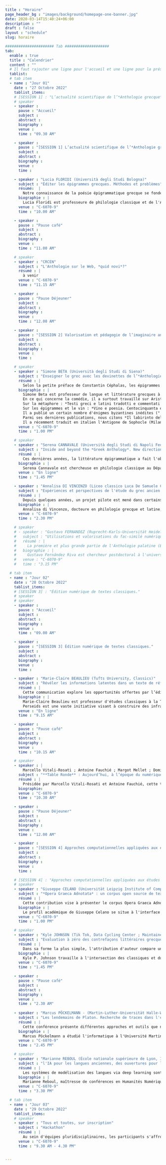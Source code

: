 ```yaml
---
title : "Horaire"
page_header_bg : "images/background/homepage-one-banner.jpg"
date: 2020-03-14T15:40:24+06:00
description : ""
draft : false
layout : "schedule"
slug: horaire

###################### Tab ####################
tab:
  enable : true
  title : "Calendrier"
  content : ""
  # Il faut rajouter une ligne pour l'accueil et une ligne pour la présentation/introduction ; pour les temps de discussion.., la pause dej,..
  tablist:
  # tab item
  - name : "Jour 01"
    date : "27 Octobre 2022"
    tablist_items:
    # [SESSION 1] : "L’actualité scientifique de l’*Anthologie grecque*."
    # speaker
    - speaker :
      pause : "Accueil"
      subject :
      abstract :
      biography :
      venue :
      time : "09.30 AM"

    - speaker :
      pause : "[SESSION 1] L’actualité scientifique de l’*Anthologie grecque*."
      subject :
      abstract :
      biography :
      venue :
      time :

    - speaker : "Lucia FLORIDI (Università degli Studi Bologna)"
      subject : "Éditer les épigrammes grecques. Méthodes et problèmes"
      résumé:  |
        Notre connaissance de la poésie épigrammatique grecque se fonde principalement sur deux recueils fondamentaux : l'*Anthologie Palatine* (AP) et l'*Anthologie de Planude* (APl). À ceux-ci s'ajoutent des collections mineures, appellées *Syllogae Minores*. Certaines épigrammes sont également connues grâce à la tradition indirecte (des auteurs comme Athénée), ou transmise à partir de papyri ou d'inscriptions. Les éditeurs de l'Anthologie sont donc confrontés à une traduction textuelle complexe et changeante, allant d'un textus unicus à des situations bien plus variées. J'illustrerai, au cours de ma présentation, les principaux problèmes - de nature critique, textuelle et exégétique - que j'ai rencontrés en qualité d'éditrice de plusieurs auteurs d'épigrammes (Straton, Lucillius, Hédyle notamment).
      biographie : |
        Lucia Floridi est professeure de philologie classique et de l'Antiquité tardive à l'Université de Bologne. Ses principaux intérêts de recherche portent sur les épigrammes grecques et latines, avec une attention particulière aux genres érotique et scoptique (ou satirique), à la poésie hellénistique, à l'art de la prose à l'époque impériale, et enfin aux relations entre la littérature et les arts visuels. Elle a réalisé plusieurs éditions critiques d'auteurs d'épigrammes, dont Straton de Sardes (2007), Lucillius (2014) et Edile (2020) - faisant d'elle l'une des plus grandes expertes de l'Anthologie grecque. En outre, ses travaux sur les auteurs Pallas, Ausone, Longus, et Lucien sont d'un intérêt considérable pour la compréhension de l'Anthologie grecque, de son contenu, de ses auteurs et de son évolution. Elle donnera une conférence plénière, tout à fait pertinente avec les questions d'édition dont il est question dans ce colloque.
      venue : "C-6070-9"
      time : "10.00 AM"

    - speaker :
      pause : "Pause café"
      subject :
      abstract :
      biography :
      venue :
      time : "11.00 AM"      

    # speaker
    - speaker : "CRCEN"
      subject : "L'Anthologie sur le Web, *quid novi*?"
      résumé : |
        à venir
      venue : "C-6070-9"
      time : "11.15 AM"

    - speaker :
      pause : "Pause Déjeuner"
      subject :
      abstract :
      biography :
      venue :
      time : "12.00 AM"

    - speaker :
      pause : "[SESSION 2] Valorisation et pédagogie de l’imaginaire anthologique."
      subject :
      abstract :
      biography :
      venue :
      time :   

    # speaker
    - speaker : "Simone BETA (Università degli Studi di Siena)"
      subject : "Enseigner le grec avec les devinettes de l’*Anthologie Palatine*"
      résumé : |
        Selon la petite préface de Constantin Céphalas, les épigrammes du quatorzième livre de l’Anthologie Palatine avaient un but pédagogique : les problèmes étaient utiles pour enseigner les mathématiques ; les devinettes pour enseigner la langue. Est-ce que ces dernières épigrammes énigmatiques peuvent être utiles aujourd’hui pour enseigner la langue grecque et, en sus, la mythologie classique ? En comparant ces petits poèmes aux autres énigmes poétiques témoignées dans la littérature grecque et byzantine, cette communication va prouver que la fonction pédagogique évoquée par Céphalas peut encore être exploitée aujourd’hui.
      biographie : |
        Simone Beta est professeur de langue et littérature grecques à l'Université de Sienne. Ses recherches portent sur le théâtre antique et sa fortune (en particulier la comédie grecque), la métaphore, les épigrammes et les énigmes, le vin et les symposiums. 
        En ce qui concerne la comédie, il a surtout travaillé sur Aristophane : *Il linguaggio nella commedia di Aristofane : parola positiva e parola negativa nella commedia antica*, Roma 2004 ; "La métamorphose d'une comédie grecque et de son protagoniste : Some Musical Versions of Aristophanes' Lysistrata", in P. Brown & S. Ograjensek (eds.), *Ancient Drama in Music for the Modern Stage*, Oxford and New York 2010, 240-57 ; "Attend, o Muse, Our Holy Dances and Come to Rejoice in Our Songs : The Reception of Aristophanes in the Modern Musical Theater", in S. Douglas Olson (ed.), *Ancient Comedy and Reception. Essays in Honor of Jeffrey Henderson*, Berlin et Boston 2013, 824-48 ; *La donna che sconfigge la guerra : Lisistrata racconta la sua storia*, Roma 2022.
        Sur la métaphore : *Testi greci e latini tradotti e commentati da Giulio Guidorizzi e Simone Beta*, Pise 2000. 
        Sur les épigrammes et le vin : *Vino e poesia. Centocinquanta epigrammi greci sul vino, a cura di S. Beta*, Milano 2006. 
        Il a publié un certain nombre d'énigmes byzantines inédites ("'Tu me possèdes, tu m'amènes avec toi, je fais partie de toi' : une nouvelle énigme byzantine dans le Pal. gr. 116", *BZ* 107, 2014, 37-50 ; "Une littérature énigmatique. Interpréter une collection inédite d'énigmes byzantines dans un manuscrit du cardinal Bessarion ", *DOP* 68, 2014, 211-40 ; " Un défi au lecteur. Les douze énigmes byzantines de Pal. gr. 356 ", *JÖB* 66, 2016, 11-32 ; " Lessing e gli enigmi. I quattro indovinelli bizantini del Gudianus Gr. 77", *RCCM*, à paraître).
        Parmi ses dernières publications, nous citons *Il labirinto della parola. Enigmi, oracoli e sogni nella cultura antica*, Torino 2016 ; *Io, un manoscritto : l'Antologia Palatina si racconta*, Roma 2019. 
        Il a récemment traduit en italien l'Antigone de Sophocle (Milano 2020) et la Lysistrata d'Aristophane (Milano 2020).   
      venue : "C-6070-9"
      time : "1.00 PM"

    # speaker
    - speaker : "Serena CANNAVALE (Università degli Studi di Napoli Federico II)"
      subject : "Inside and beyond the *Greek Anthology*. New directions and challenges in the study of *Callimachean epigrams*."
      résumé : | 
        Ces dernières années, la littérature épigrammatique a fait l'objet d'une analyse critique de plus en plus approfondie, ce qui a donné lieu à des études de grande envergure portant à la fois sur les épigrammes de tradition épigraphique et sur celles de tradition littéraire, ainsi que sur leur interaction mutuelle. Cet intérêt a surtout été encouragé par la publication du papyrus Posidippus, qui a stimulé de nouvelles études sur la construction des anthologies anciennes et sur l'agencement des livres d'épigrammes. Néanmoins, l'absence d'une édition récente et commentée des épigrammes de Callimaque est très visible, même si de nombreux poèmes individuels ont fait l'objet d'une analyse précise dans de précieux articles et études monographiques. Partant de ces importantes acquisitions récentes, il est maintenant évident qu'un commentaire moderne des épigrammes de Callimaque devrait relier les textes individuels à la tradition épigrammatique dans son ensemble, en se concentrant à la fois sur les parallèles littéraires au sein de l'Anthologie grecque et sur leurs contreparties épigraphiques. Le présent article propose d'appliquer cette approche à travers trois axes de recherche : 1) l'attention portée aux sous-genres épigrammatiques traditionnels (votifs, sépulcraux, épidéictiques, érotiques, etc. ) et à leurs réalisations dans le corpus callimaque, tout en considérant comment les catégories traditionnelles ont des frontières perméables, pas si faciles à tracer (considérez par exemple le cas problématique de l'étiquette d'épigramme 'épidéictique' ou 'ecphrastique') ; 2) étudier la continuité des topoi et des motifs transversaux à travers ces sous-genres (par ex. 2) l'étude de la continuité des topoï et des motifs transversaux à travers ces sous-genres (par exemple, les épigrammes sur les misanthropes ; les épigrammes sur les poètes ou les œuvres poétiques ; les thèmes bucoliques) ; 3) la possibilité de relier les épigrammes de Callimaque à des typologies moins connues, comme celles qui émergent du papyrus Posidippus (par exemple, *nauagika*).
      biographie : |
        Serena Cannavale est chercheuse en philologie classique au Département des sciences humaines ('Dipartimento di Studi Umanistici'), Université de Naples "Federico II". Ses principaux intérêts de recherche sont liés aux épigrammes hellénistiques, au théâtre antique et à l'histoire des études classiques. Elle a tenu des séminaires et des conférences dans des congrès nationaux et internationaux et a publié plusieurs articles et essais sur l'histoire du texte des épigrammes de Callimaque et leur exégèse ; la tradition et la réception des mythes classiques dans les épigrammes de la période hellénistique et impériale ; le théâtre dans la Campanie antique. Elle est rédactrice en chef de la revue "Atene e Roma" et participe au projet international "Dictionnaire de l'épigramme littéraire dans l'antiquité grecque et romaine" (directrices : Doris Meyer et Céline Urlacher-Becht).      
      venue : "En ligne"
      time : "1.45 PM"

    - speaker : "Annalisa DI VINCENZO (Liceo classico Luca De Samuele Cagnazzi, Altamura)"
      subject : "Expériences et perspectives de l'étude du grec ancien entre l'école et les *Digital Humanities* : un possible *Fortleben* de l'*Anthologie Palatine*."
      résumé : |
        Depuis quelques années, un projet pilote est mené dans certains lycées afin d'initier les étudiant·e·s aux Humanités numériques à partir de textes grecs. Il s'agit de partir des connaissances pour développer un paradigme de recherche à travers des compétences de traduction. Les épigrammes de l'Anthologie grecque sont traduites dans le cadre d'ateliers de traduction à partir de la version numérique du manuscrit (Xe siècle avant J.-C.). Cette méthode de travail, en partant du texte poétique original, cherche à identifier un possible Fortleben de la Sagesse antique dans la culture contemporaine (de la musique aux arts iconographiques). La combinaison des répertoires grecs avec des outils numériques (comme la plateforme développée par la Chaire de Recherche du Canada sur les Écritures Numériques) est utile pour partager les différentes traductions et les liens avec la culture contemporaine, comble une lacune, et fait office de passerelle entre le système scolaire et la recherche universitaire.
      biographie : |
        Annalisa di Vincenzo, docteure en philologie grecque et latine, enseigne les lettres classiques au liceo classico Luca de Samuele Cagnazzi à Altamura depuis 2015. À la suite d'une spécialisation en programmation adaptée à la didactique, ses méthodes d'enseignement sont motivées par l'inclusion des outils numériques et digitaux dans les salles de classe. Depuis plusieurs années, le projet Anthologie grecque bénéficie d'importantes contributions grâce à l'implication de ses étudiant·e·s dans le processus d'édition sur la plateforme du projet.
      venue : "C-6070-9"
      time : "2.30 PM"

    # speaker
    # - speaker : "Gustavo FERNANDEZ (Ruprecht-Karls-Universität Heidelberg. University Library ; Collaborative Research Center 933 'Material Text Cultures')"
    #   subject : "Utilisations et valorisations du fac-similé numérique de l'*Anthologie palatine*."
    #   résumé : |
    #     La première et plus grande partie de l'Anthologie palatine (Bibliothèque universitaire de Heidelberg, Codex Palatinus Graecus 23) est disponible sous forme de fac-similé numérique depuis 2009. Depuis lors, les chercheurs et toute personne intéressée peuvent accéder librement à des images de haute qualité du codex qui n'était auparavant disponible que dans des éditions critiques ou des fac-similés imprimés rares et coûteux. Cette présentation examinera les caractéristiques du fac-similé numérique et sa présentation sur le site web de la Bibliothèque universitaire de Heidelberg qui utilise le logiciel DWork. Une attention particulière sera accordée aux annotations créées conjointement et en coopération entre les chercheurs de Heidelberg et de Montréal. Enfin, les cas existants et les possibilités futures de réutilisation des images seront discutés.
    #   biographie : |
    #     Gustavo Fernández Riva est chercheur postdoctoral à l'université de Heidelberg (Allemagne). En tant que membre du Centre de recherche collaboratif "Cultures de textes matériels", il développe des outils pour l'édition et la recherche d'objets écrits pré-modernes. Il a étudié la littérature médiévale aux universités de Buenos Aires (Argentine) et de Porto (Portugal). Sa thèse de doctorat comprenait une édition critique en TEI et une traduction en espagnol de textes du poète du moyen haut allemand Konrad von Würzburg. Ses projets de recherche actuels incluent l'utilisation de l'analyse de réseau pour étudier la transmission manuscrite partagée de textes médiévaux et la création d'un jeu de données ouvert et collaboratif de stemmata philologiques.      
    #   venue : "C-6070-9"
    #   time : "3.15 PM"

  # tab item
  - name : "Jour 02"
    date : "28 Octobre 2022"
    tablist_items:
    # [SESSION 3] : "Édition numérique de textes classiques."
    # speaker
    # speaker
    - speaker :
      pause : "Accueil"
      subject :
      abstract :
      biography :
      venue :
      time : "09.00 AM"

    - speaker :
      pause : "[SESSION 3] Édition numérique de textes classiques."
      subject :
      abstract :
      biography :
      venue :
      time :  

    - speaker : "Marie-Claire BEAULIEU (Tufts University, Classics)"
      subject : "Révéler les informations latentes dans un texte de référence : l’édition numérique du *Glossary of Greek Birds*."
      résumé : |
        Cette communication explore les opportunités offertes par l’édition numérique pour les textes non-linéaires. Comme l’Anthologie Palatine, le Glossary of Greek Birds de D’Arcy Thompson (1896 et 1936) a été conçu pour une lecture flexible suivant les intérêts du lecteur et les réseaux de renvois. S’il s’agit avant tout d’un ouvrage de référence—essentiellement une liste de noms d’oiseaux en grec associés à une identification ornithologique grâce aux descriptions fournies par les textes anciens—l’aspect le plus intéressant du Glossary est ce qu’il ne dit pas explicitement car les références aux textes anciens recouvrent une mine d’informations sur les associations littéraires, mythologiques et historiques des oiseaux cités ainsi que les liens qu’ils entretiennent entre eux. Cette communication détaillera les techniques d’encodage et procédés tels que le formal concept analysis employés par le projet afin de faire ressortir ces informations et de s’en servir comme outil pour naviguer à travers le texte.
      biographie : |
        Marie-Claire Beaulieu est professeur d'études classiques à la Tufts University. Ses principaux domaines de recherche sont la mythologie grecque (y compris la religion grecque, le rôle des femmes dans la mythologie grecque) et les Digital Humanities. Elle a codirigé le projet Perseids. 
        Perseids est une vaste initiative visant à construire des infrastructures dans le domaine des humanités numériques, par la conception de logiciels d'édition et d'annotation collaboratifs. Marie-Claire Beaulieu s'intéresse également à l'utilisation du support numérique pour favoriser un plus grand engagement avec le monde antique à travers l'étude de la langue, de l'art et de la culture.      
      venue : "En ligne"
      time : "9.15 AM"

    - speaker :
      pause : "Pause café"
      subject :
      abstract :
      biography :
      venue :
      time : "10.15 AM"   

    # speaker
    - speaker : |
        Marcello Vitali-Rosati ; Antoine Fauchié ; Margot Mellet ; Dominic Forest ; Emmanuel Château-Dutier ; Servanne Monjour ; Irene Stigliano.
      subject : "**Table Ronde** : Aujourd’hui, à l’époque du numérique,…"
      résumé : |
        Présidée par Marcello Vitali-Rosati et Antoine Fauchié, cette table ronde multilingue donnera la parole à des intervenants d'horizons divers afin de penser et redéfinir les aspects les plus fondamentaux des technologies numériques selon leurs visions du monde 
      biographie:
      venue : "C-6070-9"
      time : "10.30 AM"

    - speaker :
      pause : "Pause Déjeuner"
      subject :
      abstract :
      biography :
      venue :
      time : "12.00 AM"

    - speaker :
      pause : "[SESSION 4] Approches computationnelles appliquées aux études hellénistes."
      subject :
      abstract :
      biography :
      venue :
      time : 

    # [SESSION 4] : "Approches computationnelles appliquées aux études hellénistiques."
    # speaker
    - speaker : "Giuseppe CELANO (Universität Leipzig Institute of Computer Science)"
      subject : "*Opera Graeca Adnotata* : un corpus open source de textes grecs anciens annotés."
      résumé : |
        Cette contribution vise à présenter le corpus Opera Graeca Adnotata (OGA). OGA fournit des annotations morphosyntaxiques pour la plupart des textes en grec ancien de la bibliothèque numérique Perseus. Plus précisément, OGA contient 489 fichiers annotés (6.488.472 tokens et 347.517 phrases). Pour que le corpus soit extensible, les annotations dans OGA sont séparées selon le formalisme XML PAULA. Actuellement, le corpus OGA représente la plus grande ressource annotée en source ouverte pour le grec ancien, dans la mesure où les textes et les annotations jointes peuvent être librement interrogés et réutilisés sous une licence CC BY-NC 4.0.
      biographie : |
        Le profil académique de Giuseppe Celano se situe à l'interface même des sciences humaines (linguistique et lettres classiques) et de l'informatique. Il a commencé sa carrière académique en tant que classiciste, en se concentrant sur l'étude de la grammaire du grec ancien et du latin. Il a obtenu son doctorat en philologie classique en 2008, avec une thèse sur l'ordre des mots dans le Phédon de Platon. En 2012-2013, il a été chercheur dans le cadre d'un projet de recherche germano-italien sur la structure des arguments en grec ancien et en maya yucatèque, mené aux universités d'Erfurt et de Pavie. Par la suite, fin 2013, il a rejoint la chaire Humboldt d'humanités numériques de l'Université de Leipzig pour travailler sur le corpus arboré du grec ancien et du latin. En avril 2018, il a rejoint le groupe Traitement du langage naturel de l'Université de Leipzig, où il a travaillé jusqu'en septembre 2018 sur un projet DFG (Deutsche Forschungsgemeinschaft) sur les classes d'actionnalité et les asymétries de codage. Dans le même institut, il est chercheur indépendant de la DFG depuis octobre 2018, travaillant sur l'annotation de données en grec ancien et en latin.      
      venue : "C-6070-9"
      time : "1.00 PM"

    # speaker
    - speaker : "Kyle JOHNSON (Tik Tok, Data Cycling Center ; Maintainer of Classical Language Toolkit (CLTK))."
      subject : "Evaluation à zéro des contrefaçons littéraires grecques et latines."
      résumé : |
        Dans sa forme la plus simple, l'attribution d'auteur compare un seul texte suspect à un ensemble plus large de textes authentiques connus en identifiant les anachronismes d'histoire, de grammaire et de vocabulaire. Par exemple, Lorenzo Valla a réfuté la paternité ancienne de la *Donatio Constantini* en trouvant des erreurs grammaticales et des tournures de phrases qui auraient été invraisemblables au IV<sup>e</sup> siècle. Alors que le critique textuel choisit des caractéristiques distinctives pertinentes pour l'investigation d'un texte spécifique, pouvons-nous généraliser sur l'utilité de caractéristiques particulières dans toutes les enquêtes sur l'auteur ? Cette conférence fournit des informations quantitatives sur l'importance relative des catégories de caractéristiques (partie de la parole, syntaxe, vocabulaire et sémantique) pour trois types de tâches d'attribution d'auteur : 1) la désambiguïsation de deux auteurs du même genre (par exemple, Thucydide vs Polybe) ; 2) les pseudépigraphes, des textes anonymes attribués par erreur pendant l'Antiquité ou le Moyen Âge à un auteur connu (par exemple, Aristote vs Pseudo-Aristote) ; et 3) les faux de la Renaissance jusqu'au début de l'ère moderne (par exemple, le *De duplici martyrio* d'Érasme). Dans une série d'expériences, l'attribution de textes douteux est abordée comme une tâche d'apprentissage automatique supervisé. En utilisant des caractéristiques directement issues du Classical Language Toolkit (CLTK) et le même algorithme non optimisé pour chaque comparaison, cette étude donne un aperçu de la stylométrie de la littérature grecque ancienne et de l'utilité du traitement du langage naturel (NLP) pour l'attribution de l'auteur.
      biographie : |
        Kyle P. Johnson travaille à l'intersection des classiques et du traitement du langage naturel (NLP). Il est titulaire d'un doctorat en lettres classiques (NYU, 2012) et travaille actuellement dans l'industrie. Après avoir publié des articles sur Homère et rédigé une thèse sur Jules César, il consacre désormais ses recherches au Classical Language Toolkit (CLTK), un projet de logiciel libre qui vise à offrir le traitement automatique des langues aux quelque 200 langues pré-modernes existantes.      
      venue : "C-6070-9"
      time : "1.45 PM"

    - speaker :
      pause : "Pause café"
      subject :
      abstract :
      biography :
      venue :
      time : "2.30 AM"    
      
    - speaker : "Marcus PÖCKELMANN - (Martin-Luther-Universität Halle-Wittenberg, Institute of Computer Science)"
      subject : "Les lendemains de Platon. Recherche de traces dans l'espace vectoriel"
      résumé : |
        Cette conférence présente différentes approches et outils que nous avons développés dans le cadre du projet *Digital Plato* pour l'investigation des suites et de la réception de l'œuvre de Platon. L'aspect essentiel était la recherche de références intertextuelles à Platon dans la littérature grecque ancienne, en particulier les passages de texte qui ont été paraphrasés par d'autres auteurs. L'une de nos approches, qui sera expliquée ici en détail, fait appel à l'intégration de mots et notamment à la distance de déplacement des mots (Word Mover's Distance, WMD) pour les identifier. Elle a été intégrée dans un environnement de travail complet, basé sur le web, qui permet l'analyse exploratoire de telles références. En fait, les outils développés pour les œuvres platoniciennes sont devenus si génériques que l'application pour étudier le développement des suites et de la réception d'autres auteurs antiques au sein du corpus est également possible.
      biographie : |
        Marcus Pöckelmann a étudié l'informatique à l'Université Martin Luther de Halle-Wittenberg (Master 2013) et est membre du groupe de recherche Molitor/Ritter depuis 2013. Dans le cadre de plusieurs projets de recherche interdisciplinaires, il développe des applications web pour l'investigation de l'intertextualité avec des collègues de différentes disciplines des sciences humaines. Il s'agit notamment des environnements de travail *LERA* pour l'analyse de variantes textuelles complexes pour les éditions savantes, et Paraphrasis pour la récupération et l'évaluation de passages textuels paraphrasés dans la littérature grecque ancienne.      
      venue : "C-6070-9"
      time : "2.45 PM"      

    # speaker
    - speaker : "Marianne REBOUL (École nationale supérieure de Lyon, Institut d'histoire des représentations et des idées dans la modernité)"
      subject : "l'IA pour les langues anciennes, des ouvertures pour le traitement des corpus réduits."
      résumé : |
        Les systèmes de modélisation des langues via deep learning sont friands de données propres et massives. Or de telles données n'existent pas pour toutes les langues et toutes les époques. Il est donc nécessaire de passer par d'autres voies moins traditionnelles, notamment si nous souhaitons étudier la manière dont les textes anciens ont été traduits. En effet, les traductions ne sont que très peu alignées aux différents textes source auxquels elles se rapportent, d'autant plus que les modes et exigences traductives changent au cours du temps. L'enjeu de l'IA pour la traductologie et les langues anciennes est donc, entre autres, de permettre d'étudier l'évolution de la perception et de la transmission des textes anciens "à l'aveugle", c'est-à-dire sans a priori théorique, pour remettre sur le métier des hypothèses jusqu'ici invérifiables et, au besoin, en proposer de nouvelles. Nous proposons d'appliquer notre réflexion à un cas d'étude particulier, les traductions françaises de l'Iliade et l'Odyssée des XVIe et XVIIe siècles.
      biographie : |
        Marianne Reboul, maîtresse de conférences en Humanités Numériques à l'École Normale Supérieure de Lyon, spécialisée en humanités numériques et lettres classiques, plus précisément dans ce qu'on appelle "digital classics". Elle travaille en particulier sur l'application des techniques d'intelligence artificielle aux langues anciennes.      
      venue : "C-6070-9"
      time : "3.30 PM"

  # tab item
  - name : "Jour 03"
    date : "29 Octobre 2022"
    tablist_items:
    # speaker
    - speaker : "Tous et toutes, sur inscription"
      subject : "Hackathon"
      résumé : |
        Au sein d'équipes pluridisciplinaires, les participants s'affronteront pour présenter un prototype expérimentant des méthodes algorithmiques pour explorer, analyser et découvrir le corpus anthologique. Les participants auront l'occasion de tester les API du projet et celles de nos partenaires (tels que la Bibliothèque Palatine de Heidelberg, ou la Perseus Digital Library), de s'engager dans la création d'un lemmatiseur pour le grec ancien, ou de rechercher dans le corpus anthologique des exemples d'intertextualité. Cette dernière journée permettra de valoriser ce qui a été produit au cours du projet Anthologie grecque et de l'atelier, mais aussi de faire émerger de nouvelles potentialités de recherche.
      venue : "C-6070-9"
      time : "9.30 AM - 4.30 PM"


---
```

